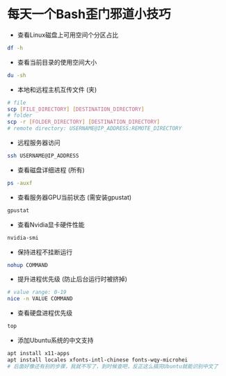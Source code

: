 # 每天一个Bash歪门邪道小技巧

+ 查看Linux磁盘上可用空间个分区占比
```bash
df -h
```

+ 查看当前目录的使用空间大小
```bash
du -sh
```

+ 本地和远程主机互传文件 (夹)
```bash
# file
scp [FILE_DIRECTORY] [DESTINATION_DIRECTORY]
# folder
scp -r [FOLDER_DIRECTORY] [DESTINATION_DIRECTORY]
# remote directory: USERNAME@IP_ADDRESS:REMOTE_DIRECTORY
```

+ 远程服务器访问
```bash
ssh USERNAME@IP_ADDRESS
```

+ 查看磁盘详细进程 (所有)
```bash
ps -auxf
```

+ 查看服务器GPU当前状态 (需安装gpustat)
```bash
gpustat
```

+ 查看Nvidia显卡硬件性能
```bash
nvidia-smi
```

+ 保持进程不挂断运行
```bash
nohup COMMAND
```

+ 提升进程优先级 (防止后台运行时被挤掉)
```bash
# value range: 0-19
nice -n VALUE COMMAND
```

+ 查看硬盘进程优先级
```bash
top
```

+ 添加Ubuntu系统的中文支持
```bash
apt install x11-apps
apt install locales xfonts-intl-chinese fonts-wqy-microhei
# 后面好像还有别的步骤，我就不写了，到时候查吧，反正这么搞完Ubuntu就能识别中文了
```